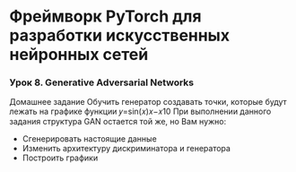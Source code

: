 # Фреймворк PyTorch для разработки искусственных нейронных сетей
### Урок 8. Generative Adversarial Networks
Домашнее задание
Обучить генератор создавать точки, которые будут лежать на графике функции 𝑦=sin(𝑥)𝑥−𝑥10
При выполнении данного задания структура GAN остается той же, но Вам нужно:
- Сгенерировать настоящие данные
- Изменить архитектуру дискриминатора и генератора
- Построить графики

